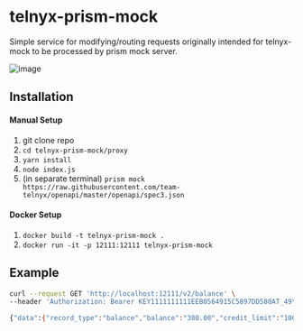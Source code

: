 # telnyx-prism-mock
Simple service for modifying/routing requests originally intended for telnyx-mock to be processed by prism mock server.

![image](https://user-images.githubusercontent.com/1088926/146568751-ee5ccd50-c639-499c-af45-674bea908728.png)

## Installation

#### Manual Setup
1. git clone repo
1. `cd telnyx-prism-mock/proxy`
1. `yarn install`
1. `node index.js`
1. (in separate terminal) `prism mock https://raw.githubusercontent.com/team-telnyx/openapi/master/openapi/spec3.json`

#### Docker Setup
1. `docker build -t telnyx-prism-mock .`
1. `docker run -it -p 12111:12111 telnyx-prism-mock`

## Example

```bash
curl --request GET 'http://localhost:12111/v2/balance' \
--header 'Authorization: Bearer KEY1111111111EEB0564915C5897DD580AT_49Y1hyDwPaHOLDowOJlnvw'

{"data":{"record_type":"balance","balance":"300.00","credit_limit":"100.00","available_credit":"400.00","currency":"USD"}}
```
